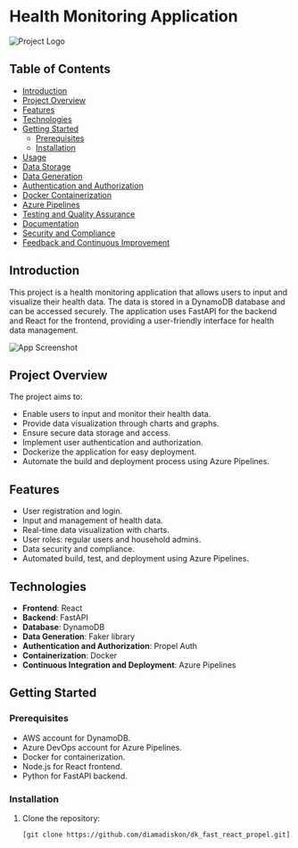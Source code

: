 # Health Monitoring Application

![Project Logo](project_logo.png)

## Table of Contents

- [Introduction](#introduction)
- [Project Overview](#project-overview)
- [Features](#features)
- [Technologies](#technologies)
- [Getting Started](#getting-started)
  - [Prerequisites](#prerequisites)
  - [Installation](#installation)
- [Usage](#usage)
- [Data Storage](#data-storage)
- [Data Generation](#data-generation)
- [Authentication and Authorization](#authentication-and-authorization)
- [Docker Containerization](#docker-containerization)
- [Azure Pipelines](#azure-pipelines)
- [Testing and Quality Assurance](#testing-and-quality-assurance)
- [Documentation](#documentation)
- [Security and Compliance](#security-and-compliance)
- [Feedback and Continuous Improvement](#feedback-and-continuous-improvement)

## Introduction

This project is a health monitoring application that allows users to input and visualize their health data. The data is stored in a DynamoDB database and can be accessed securely. The application uses FastAPI for the backend and React for the frontend, providing a user-friendly interface for health data management.

![App Screenshot](app_screenshot.png)

## Project Overview

The project aims to:

- Enable users to input and monitor their health data.
- Provide data visualization through charts and graphs.
- Ensure secure data storage and access.
- Implement user authentication and authorization.
- Dockerize the application for easy deployment.
- Automate the build and deployment process using Azure Pipelines.

## Features

- User registration and login.
- Input and management of health data.
- Real-time data visualization with charts.
- User roles: regular users and household admins.
- Data security and compliance.
- Automated build, test, and deployment using Azure Pipelines.

## Technologies

- **Frontend**: React
- **Backend**: FastAPI
- **Database**: DynamoDB
- **Data Generation**: Faker library
- **Authentication and Authorization**: Propel Auth
- **Containerization**: Docker
- **Continuous Integration and Deployment**: Azure Pipelines

## Getting Started

### Prerequisites

- AWS account for DynamoDB.
- Azure DevOps account for Azure Pipelines.
- Docker for containerization.
- Node.js for React frontend.
- Python for FastAPI backend.

### Installation

1. Clone the repository:

   ```sh
   [git clone https://github.com/diamadiskon/dk_fast_react_propel.git]
